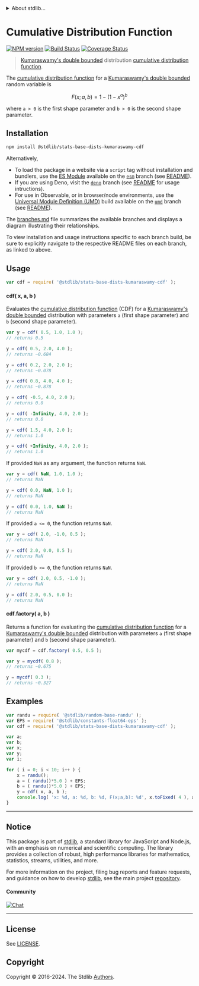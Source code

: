 <!--

@license Apache-2.0

Copyright (c) 2018 The Stdlib Authors.

Licensed under the Apache License, Version 2.0 (the "License");
you may not use this file except in compliance with the License.
You may obtain a copy of the License at

   http://www.apache.org/licenses/LICENSE-2.0

Unless required by applicable law or agreed to in writing, software
distributed under the License is distributed on an "AS IS" BASIS,
WITHOUT WARRANTIES OR CONDITIONS OF ANY KIND, either express or implied.
See the License for the specific language governing permissions and
limitations under the License.

-->


<details>
  <summary>
    About stdlib...
  </summary>
  <p>We believe in a future in which the web is a preferred environment for numerical computation. To help realize this future, we've built stdlib. stdlib is a standard library, with an emphasis on numerical and scientific computation, written in JavaScript (and C) for execution in browsers and in Node.js.</p>
  <p>The library is fully decomposable, being architected in such a way that you can swap out and mix and match APIs and functionality to cater to your exact preferences and use cases.</p>
  <p>When you use stdlib, you can be absolutely certain that you are using the most thorough, rigorous, well-written, studied, documented, tested, measured, and high-quality code out there.</p>
  <p>To join us in bringing numerical computing to the web, get started by checking us out on <a href="https://github.com/stdlib-js/stdlib">GitHub</a>, and please consider <a href="https://opencollective.com/stdlib">financially supporting stdlib</a>. We greatly appreciate your continued support!</p>
</details>

# Cumulative Distribution Function

[![NPM version][npm-image]][npm-url] [![Build Status][test-image]][test-url] [![Coverage Status][coverage-image]][coverage-url] <!-- [![dependencies][dependencies-image]][dependencies-url] -->

> [Kumaraswamy's double bounded][kumaraswamy-distribution] distribution [cumulative distribution function][cdf].

<section class="intro">

The [cumulative distribution function][cdf] for a [Kumaraswamy's double bounded][kumaraswamy-distribution] random variable is

<!-- <equation class="equation" label="eq:kumaraswamy_cdf" align="center" raw="F(x;a,b) = 1-(1-x^{a})^{b}" alt="Cumulative distribution function for a Kumaraswamy's double bounded distribution."> -->

```math
F(x;a,b) = 1-(1-x^{a})^{b}
```

<!-- <div class="equation" align="center" data-raw-text="F(x;a,b) = 1-(1-x^{a})^{b}" data-equation="eq:kumaraswamy_cdf">
    <img src="https://cdn.jsdelivr.net/gh/stdlib-js/stdlib@51534079fef45e990850102147e8945fb023d1d0/lib/node_modules/@stdlib/stats/base/dists/kumaraswamy/cdf/docs/img/equation_kumaraswamy_cdf.svg" alt="Cumulative distribution function for a Kumaraswamy's double bounded distribution.">
    <br>
</div> -->

<!-- </equation> -->

where `a > 0` is the first shape parameter and `b > 0` is the second shape parameter.

</section>

<!-- /.intro -->

<section class="installation">

## Installation

```bash
npm install @stdlib/stats-base-dists-kumaraswamy-cdf
```

Alternatively,

-   To load the package in a website via a `script` tag without installation and bundlers, use the [ES Module][es-module] available on the [`esm`][esm-url] branch (see [README][esm-readme]).
-   If you are using Deno, visit the [`deno`][deno-url] branch (see [README][deno-readme] for usage intructions).
-   For use in Observable, or in browser/node environments, use the [Universal Module Definition (UMD)][umd] build available on the [`umd`][umd-url] branch (see [README][umd-readme]).

The [branches.md][branches-url] file summarizes the available branches and displays a diagram illustrating their relationships.

To view installation and usage instructions specific to each branch build, be sure to explicitly navigate to the respective README files on each branch, as linked to above.

</section>

<section class="usage">

## Usage

```javascript
var cdf = require( '@stdlib/stats-base-dists-kumaraswamy-cdf' );
```

#### cdf( x, a, b )

Evaluates the [cumulative distribution function][cdf] (CDF) for a [Kumaraswamy's double bounded][kumaraswamy-distribution] distribution with parameters `a` (first shape parameter) and `b` (second shape parameter).

```javascript
var y = cdf( 0.5, 1.0, 1.0 );
// returns 0.5

y = cdf( 0.5, 2.0, 4.0 );
// returns ~0.684

y = cdf( 0.2, 2.0, 2.0 );
// returns ~0.078

y = cdf( 0.8, 4.0, 4.0 );
// returns ~0.878

y = cdf( -0.5, 4.0, 2.0 );
// returns 0.0

y = cdf( -Infinity, 4.0, 2.0 );
// returns 0.0

y = cdf( 1.5, 4.0, 2.0 );
// returns 1.0

y = cdf( +Infinity, 4.0, 2.0 );
// returns 1.0
```

If provided `NaN` as any argument, the function returns `NaN`.

```javascript
var y = cdf( NaN, 1.0, 1.0 );
// returns NaN

y = cdf( 0.0, NaN, 1.0 );
// returns NaN

y = cdf( 0.0, 1.0, NaN );
// returns NaN
```

If provided `a <= 0`, the function returns `NaN`.

```javascript
var y = cdf( 2.0, -1.0, 0.5 );
// returns NaN

y = cdf( 2.0, 0.0, 0.5 );
// returns NaN
```

If provided `b <= 0`, the function returns `NaN`.

```javascript
var y = cdf( 2.0, 0.5, -1.0 );
// returns NaN

y = cdf( 2.0, 0.5, 0.0 );
// returns NaN
```

#### cdf.factory( a, b )

Returns a function for evaluating the [cumulative distribution function][cdf] for a [Kumaraswamy's double bounded][kumaraswamy-distribution] distribution with parameters `a` (first shape parameter) and `b` (second shape parameter).

```javascript
var mycdf = cdf.factory( 0.5, 0.5 );

var y = mycdf( 0.8 );
// returns ~0.675

y = mycdf( 0.3 );
// returns ~0.327
```

</section>

<!-- /.usage -->

<section class="examples">

## Examples

<!-- eslint no-undef: "error" -->

```javascript
var randu = require( '@stdlib/random-base-randu' );
var EPS = require( '@stdlib/constants-float64-eps' );
var cdf = require( '@stdlib/stats-base-dists-kumaraswamy-cdf' );

var a;
var b;
var x;
var y;
var i;

for ( i = 0; i < 10; i++ ) {
    x = randu();
    a = ( randu()*5.0 ) + EPS;
    b = ( randu()*5.0 ) + EPS;
    y = cdf( x, a, b );
    console.log( 'x: %d, a: %d, b: %d, F(x;a,b): %d', x.toFixed( 4 ), a.toFixed( 4 ), b.toFixed( 4 ), y.toFixed( 4 ) );
}
```

</section>

<!-- /.examples -->

<!-- Section for related `stdlib` packages. Do not manually edit this section, as it is automatically populated. -->

<section class="related">

</section>

<!-- /.related -->

<!-- Section for all links. Make sure to keep an empty line after the `section` element and another before the `/section` close. -->


<section class="main-repo" >

* * *

## Notice

This package is part of [stdlib][stdlib], a standard library for JavaScript and Node.js, with an emphasis on numerical and scientific computing. The library provides a collection of robust, high performance libraries for mathematics, statistics, streams, utilities, and more.

For more information on the project, filing bug reports and feature requests, and guidance on how to develop [stdlib][stdlib], see the main project [repository][stdlib].

#### Community

[![Chat][chat-image]][chat-url]

---

## License

See [LICENSE][stdlib-license].


## Copyright

Copyright &copy; 2016-2024. The Stdlib [Authors][stdlib-authors].

</section>

<!-- /.stdlib -->

<!-- Section for all links. Make sure to keep an empty line after the `section` element and another before the `/section` close. -->

<section class="links">

[npm-image]: http://img.shields.io/npm/v/@stdlib/stats-base-dists-kumaraswamy-cdf.svg
[npm-url]: https://npmjs.org/package/@stdlib/stats-base-dists-kumaraswamy-cdf

[test-image]: https://github.com/stdlib-js/stats-base-dists-kumaraswamy-cdf/actions/workflows/test.yml/badge.svg?branch=v0.2.1
[test-url]: https://github.com/stdlib-js/stats-base-dists-kumaraswamy-cdf/actions/workflows/test.yml?query=branch:v0.2.1

[coverage-image]: https://img.shields.io/codecov/c/github/stdlib-js/stats-base-dists-kumaraswamy-cdf/main.svg
[coverage-url]: https://codecov.io/github/stdlib-js/stats-base-dists-kumaraswamy-cdf?branch=main

<!--

[dependencies-image]: https://img.shields.io/david/stdlib-js/stats-base-dists-kumaraswamy-cdf.svg
[dependencies-url]: https://david-dm.org/stdlib-js/stats-base-dists-kumaraswamy-cdf/main

-->

[chat-image]: https://img.shields.io/gitter/room/stdlib-js/stdlib.svg
[chat-url]: https://app.gitter.im/#/room/#stdlib-js_stdlib:gitter.im

[stdlib]: https://github.com/stdlib-js/stdlib

[stdlib-authors]: https://github.com/stdlib-js/stdlib/graphs/contributors

[umd]: https://github.com/umdjs/umd
[es-module]: https://developer.mozilla.org/en-US/docs/Web/JavaScript/Guide/Modules

[deno-url]: https://github.com/stdlib-js/stats-base-dists-kumaraswamy-cdf/tree/deno
[deno-readme]: https://github.com/stdlib-js/stats-base-dists-kumaraswamy-cdf/blob/deno/README.md
[umd-url]: https://github.com/stdlib-js/stats-base-dists-kumaraswamy-cdf/tree/umd
[umd-readme]: https://github.com/stdlib-js/stats-base-dists-kumaraswamy-cdf/blob/umd/README.md
[esm-url]: https://github.com/stdlib-js/stats-base-dists-kumaraswamy-cdf/tree/esm
[esm-readme]: https://github.com/stdlib-js/stats-base-dists-kumaraswamy-cdf/blob/esm/README.md
[branches-url]: https://github.com/stdlib-js/stats-base-dists-kumaraswamy-cdf/blob/main/branches.md

[stdlib-license]: https://raw.githubusercontent.com/stdlib-js/stats-base-dists-kumaraswamy-cdf/main/LICENSE

[kumaraswamy-distribution]: https://en.wikipedia.org/wiki/Kumaraswamy_distribution

[cdf]: https://en.wikipedia.org/wiki/Cumulative_distribution_function

</section>

<!-- /.links -->
